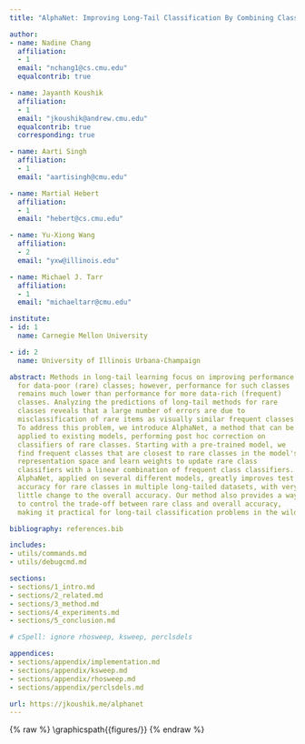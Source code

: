 ```yaml
---
title: "AlphaNet: Improving Long-Tail Classification By Combining Classifiers"

author:
- name: Nadine Chang
  affiliation:
  - 1
  email: "nchang1@cs.cmu.edu"
  equalcontrib: true

- name: Jayanth Koushik
  affiliation:
  - 1
  email: "jkoushik@andrew.cmu.edu"
  equalcontrib: true
  corresponding: true

- name: Aarti Singh
  affiliation:
  - 1
  email: "aartisingh@cmu.edu"

- name: Martial Hebert
  affiliation:
  - 1
  email: "hebert@cs.cmu.edu"

- name: Yu-Xiong Wang
  affiliation:
  - 2
  email: "yxw@illinois.edu"

- name: Michael J. Tarr
  affiliation:
  - 1
  email: "michaeltarr@cmu.edu"

institute:
- id: 1
  name: Carnegie Mellon University

- id: 2
  name: University of Illinois Urbana-Champaign

abstract: Methods in long-tail learning focus on improving performance
  for data-poor (rare) classes; however, performance for such classes
  remains much lower than performance for more data-rich (frequent)
  classes. Analyzing the predictions of long-tail methods for rare
  classes reveals that a large number of errors are due to
  misclassification of rare items as visually similar frequent classes.
  To address this problem, we introduce AlphaNet, a method that can be
  applied to existing models, performing post hoc correction on
  classifiers of rare classes. Starting with a pre-trained model, we
  find frequent classes that are closest to rare classes in the model's
  representation space and learn weights to update rare class
  classifiers with a linear combination of frequent class classifiers.
  AlphaNet, applied on several different models, greatly improves test
  accuracy for rare classes in multiple long-tailed datasets, with very
  little change to the overall accuracy. Our method also provides a way
  to control the trade-off between rare class and overall accuracy,
  making it practical for long-tail classification problems in the wild.

bibliography: references.bib

includes:
- utils/commands.md
- utils/debugcmd.md

sections:
- sections/1_intro.md
- sections/2_related.md
- sections/3_method.md
- sections/4_experiments.md
- sections/5_conclusion.md

# cSpell: ignore rhosweep, ksweep, perclsdels

appendices:
- sections/appendix/implementation.md
- sections/appendix/ksweep.md
- sections/appendix/rhosweep.md
- sections/appendix/perclsdels.md

url: https://jkoushik.me/alphanet
---
```


{% raw %}
\graphicspath{{figures/}}
{% endraw %}
